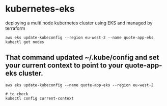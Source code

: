 # kubernetes-eks
deploying a multi node kubernetes cluster using EKS and managed by terraform

```
aws eks update-kubeconfig --region eu-west-2 --name quote-app-eks
kubectl get nodes
```

## That command updated ~/.kube/config and set your current context to point to your quote-app-eks cluster.
```
aws eks update-kubeconfig --name quote-app-eks --region eu-west-2

# to check
kubectl config current-context

```

